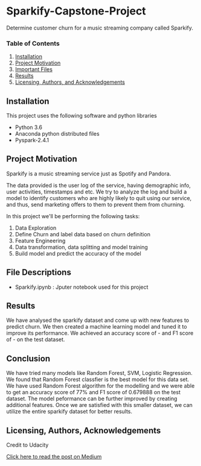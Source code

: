 # Sparkify-Capstone-Project
Determine customer churn for a music streaming company called Sparkify.

### Table of Contents

1. [Installation](#installation)
2. [Project Motivation](#motivation)
3. [Important Files](#files)
4. [Results](#results)
5. [Licensing, Authors, and Acknowledgements](#licensing)

## Installation <a name="installation"></a>
This project uses the following software and python libraries

- Python 3.6
- Anaconda python distributed files
- Pyspark-2.4.1


## Project Motivation<a name="motivation"></a>

Sparkify is a music streaming service just as Spotify and Pandora.

The data provided is the user log of the service, having demographic info, user activities, timestamps and etc. We try to analyze the log and build a model to identify customers who are highly likely to quit using our service, and thus, send marketing offers to them to prevent them from churning.

In this project we'll be performing the following tasks:

1. Data Exploration   
2. Define Churn and label data based on churn definition    
3. Feature Engineering    
4. Data transformation, data splitting and model training
5. Build model and predict the accuracy of the model
    
## File Descriptions <a name="files"></a>
* Sparkify.ipynb : Jputer notebook used for this project


## Results<a name="results"></a>
We have analysed the sparkify dataset and come up with new features to predict churn. We then created a machine learning model and tuned it to improve its performance. We achieved an accuracy score of - and F1 score of - on the test dataset. 

## Conclusion
We have tried many models like Random Forest, SVM, Logistic Regression. We found that Random Forest classfier is the best model for this data set.
We have used Random Forest algorithm for the modelling and we were able to get an accuracy score of 77% and F1 score of 0.679888 on the test dataset. The model peformance can be further improved by creating additional features. Once we are satisfied with this smaller dataset, we can utilize the entire sparkify dataset for better results.

## Licensing, Authors, Acknowledgements<a name="licensing"></a>

Credit to Udacity

[Click here to read the post on Medium](https://medium.com/@ronyjoby/sparkify-predict-customer-churn-9545d81b7d77?sk=cc86710b3d2fe0c2cd61b033ae8df96d)
